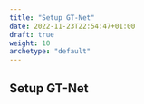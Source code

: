 ```yaml
---
title: "Setup GT-Net"
date: 2022-11-23T22:54:47+01:00
draft: true
weight: 10
archetype: "default"
---
```

## Setup GT-Net